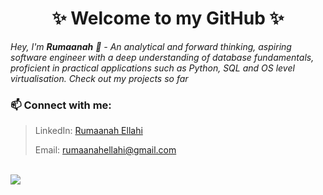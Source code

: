 <h1 align="center"> ✨ Welcome to my GitHub ✨ </h1>


<p><i>Hey, I'm <b>Rumaanah</b> 👋 - An analytical and forward thinking, aspiring software engineer with a deep understanding of database fundamentals, proficient in practical applications such as Python, SQL and OS level virtualisation. Check out my projects so far</i></p>


 ### 📫 Connect with me:
> LinkedIn: [Rumaanah Ellahi](https://www.linkedin.com/in/rumaanah/)  
> 
>  Email: <rumaanahellahi@gmail.com>
<br>

<!--- 
> Website: [~ coming soon ~](https://www.linkedin.com/in/rumaanah/) 
### 💻 Languages and Tools: 
 <img src="https://img.icons8.com/fluency/35/000000/visual-studio-code-2019.png"/> <img src="https://img.icons8.com/color/35/000000/amazon-web-services.png"/> <img src="https://img.icons8.com/color/35/000000/python--v1.png"/> <img src="https://img.icons8.com/fluency/35/000000/docker.png"/> <img src="https://img.icons8.com/material-outlined/35/000000/github.png"/> <img src="https://img.icons8.com/color/35/000000/git.png"/> <img src="https://img.icons8.com/color/35/000000/mysql-logo.png"/> <img src="https://img.icons8.com/color/35/000000/postgreesql.png"/>  
 --->

<img src="https://github-readme-stats.vercel.app/api?username=r-ellahi&theme=&show_icons=true">
